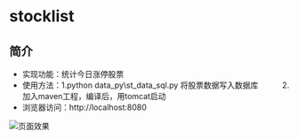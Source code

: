# stocklist

## 简介

+ 实现功能：统计今日涨停股票
+ 使用方法：1.python data_py\st_data_sql.py 将股票数据写入数据库
           2.加入maven工程，编译后，用tomcat启动
+ 浏览器访问：http://localhost:8080

![页面效果](http://wx1.sinaimg.cn/mw690/69375163gy1fjibvl311tj20ni0nsgnr.jpg)
